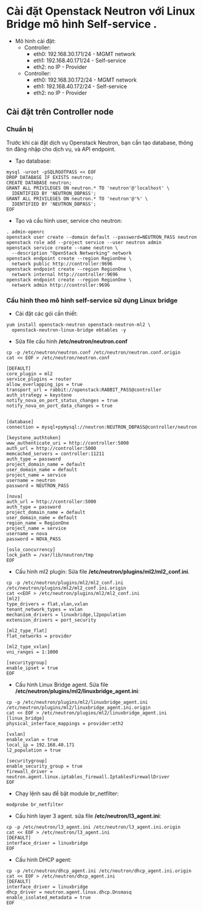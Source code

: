 # Cài đặt Openstack Neutron với Linux Bridge mô hình Self-service .



- Mô hình cài đặt: 
  - Controller:
    - eth0: 192.168.30.171/24 - MGMT network
    - eth1: 192.168.40.171/24 - Self-service
    - eth2: no IP             - Provider
  - Controller:
    - eth0: 192.168.30.172/24 - MGMT network
    - eth1: 192.168.40.172/24 - Self-service
    - eth2: no IP             - Provider


## Cài đặt trên Controller node
### Chuẩn bị
Trước khi cài đặt dịch vụ Openstack Neutron, bạn cần tạo database, thông tin đăng nhập cho dịch vụ, và API endpoint.

- Tạo database:
```
mysql -uroot -pSQLROOTPASS << EOF
DROP DATABASE IF EXISTS neutron;
CREATE DATABASE neutron;
GRANT ALL PRIVILEGES ON neutron.* TO 'neutron'@'localhost' \
  IDENTIFIED BY 'NEUTRON_DBPASS';
GRANT ALL PRIVILEGES ON neutron.* TO 'neutron'@'%' \
  IDENTIFIED BY 'NEUTRON_DBPASS';
EOF
```                         

- Tạo và cấu hình user, service cho neutron:
```
. admin-openrc
openstack user create --domain default --password=NEUTRON_PASS neutron
openstack role add --project service --user neutron admin
openstack service create --name neutron \
  --description "OpenStack Networking" network
openstack endpoint create --region RegionOne \
  network public http://controller:9696
openstack endpoint create --region RegionOne \
  network internal http://controller:9696
openstack endpoint create --region RegionOne \
  network admin http://controller:9696

```

### Cấu hình theo mô hình self-service sử dụng Linux bridge

- Cài đặt các gói cần thiết:
```
yum install openstack-neutron openstack-neutron-ml2 \
  openstack-neutron-linux-bridge ebtables -y
```
- Sửa file cấu hình **/etc/neutron/neutron.conf**
```
cp -p /etc/neutron/neutron.conf /etc/neutron/neutron.conf.origin
cat << EOF > /etc/neutron/neutron.conf

[DEFAULT]
core_plugin = ml2
service_plugins = router
allow_overlapping_ips = true
transport_url = rabbit://openstack:RABBIT_PASS@controller
auth_strategy = keystone
notify_nova_on_port_status_changes = true
notify_nova_on_port_data_changes = true


[database]
connection = mysql+pymysql://neutron:NEUTRON_DBPASS@controller/neutron

[keystone_authtoken]
www_authenticate_uri = http://controller:5000
auth_url = http://controller:5000
memcached_servers = controller:11211
auth_type = password
project_domain_name = default
user_domain_name = default
project_name = service
username = neutron
password = NEUTRON_PASS

[nova]
auth_url = http://controller:5000
auth_type = password
project_domain_name = default
user_domain_name = default
region_name = RegionOne
project_name = service
username = nova
password = NOVA_PASS

[oslo_concurrency]
lock_path = /var/lib/neutron/tmp
EOF
```
- Cấu hình ml2 plugin: Sửa file **/etc/neutron/plugins/ml2/ml2_conf.ini**.
```
cp -p /etc/neutron/plugins/ml2/ml2_conf.ini /etc/neutron/plugins/ml2/ml2_conf.ini.origin
cat <<EOF > /etc/neutron/plugins/ml2/ml2_conf.ini
[ml2]
type_drivers = flat,vlan,vxlan
tenant_network_types = vxlan
mechanism_drivers = linuxbridge,l2population
extension_drivers = port_security

[ml2_type_flat]
flat_networks = provider

[ml2_type_vxlan]
vni_ranges = 1:1000

[securitygroup]
enable_ipset = true
EOF
```
- Cấu hình Linux Bridge agent. Sửa file **/etc/neutron/plugins/ml2/linuxbridge_agent.ini**:
```
cp -p /etc/neutron/plugins/ml2/linuxbridge_agent.ini /etc/neutron/plugins/ml2/linuxbridge_agent.ini.origin
cat << EOF > /etc/neutron/plugins/ml2/linuxbridge_agent.ini
[linux_bridge]
physical_interface_mappings = provider:eth2

[vxlan]
enable_vxlan = true
local_ip = 192.168.40.171
l2_population = true

[securitygroup]
enable_security_group = true
firewall_driver = neutron.agent.linux.iptables_firewall.IptablesFirewallDriver
EOF
```
- Chạy lệnh sau để bật module br_netfilter:
```
modprobe br_netfilter
```

- Cấu hình layer 3 agent. sửa file **/etc/neutron/l3_agent.ini**:
```
cp -p /etc/neutron/l3_agent.ini /etc/neutron/l3_agent.ini.origin
cat << EOF > /etc/neutron/l3_agent.ini
[DEFAULT]
interface_driver = linuxbridge
EOF
```
- Cấu hình DHCP agent: 
```
cp -p /etc/neutron/dhcp_agent.ini /etc/neutron/dhcp_agent.ini.origin
cat << EOF > /etc/neutron/dhcp_agent.ini
[DEFAULT]
interface_driver = linuxbridge
dhcp_driver = neutron.agent.linux.dhcp.Dnsmasq
enable_isolated_metadata = true
EOF
```